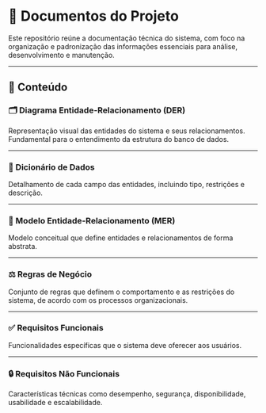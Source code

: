 # 📁 Documentos do Projeto

Este repositório reúne a documentação técnica do sistema, com foco na organização e padronização das informações essenciais para análise, desenvolvimento e manutenção.

---

## 📄 Conteúdo

### 🗂️ Diagrama Entidade-Relacionamento (DER)  
Representação visual das entidades do sistema e seus relacionamentos.  
Fundamental para o entendimento da estrutura do banco de dados.

---

### 📑 Dicionário de Dados  
Detalhamento de cada campo das entidades, incluindo tipo, restrições e descrição.

---

### 🧩 Modelo Entidade-Relacionamento (MER)  
Modelo conceitual que define entidades e relacionamentos de forma abstrata.

---

### ⚖️ Regras de Negócio  
Conjunto de regras que definem o comportamento e as restrições do sistema, de acordo com os processos organizacionais.

---

### ✅ Requisitos Funcionais  
Funcionalidades específicas que o sistema deve oferecer aos usuários.

---

### 🔒 Requisitos Não Funcionais  
Características técnicas como desempenho, segurança, disponibilidade, usabilidade e escalabilidade.

